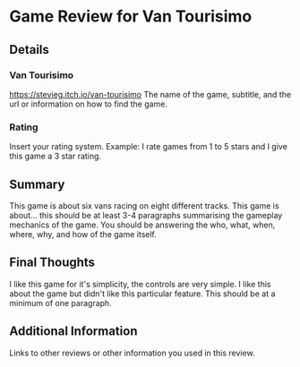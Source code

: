 # Game Review for Van Tourisimo

## Details

### Van Tourisimo
https://stevieg.itch.io/van-tourisimo
The name of the game, subtitle, and the url or information on how to find the game.

### Rating

Insert your rating system. Example: I rate games from 1 to 5 stars and I give this game a 3 star rating.

## Summary
This game is about six vans racing on eight different tracks.
This game is about... this should be at least 3-4 paragraphs summarising the gameplay mechanics of the game. You should be answering the who, what, when, where, why, and how of the game itself.

## Final Thoughts
I like this game for it's simplicity, the controls are very simple.
I like this about the game but didn't like this particular feature. This should be at a minimum of one paragraph.

## Additional Information

Links to other reviews or other information you used in this review.
